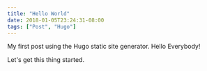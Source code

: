 ```yaml
---
title: "Hello World"
date: 2018-01-05T23:24:31-08:00
tags: ["Post", "Hugo"]
---
```


My first post using the Hugo static site generator. Hello Everybody!

Let's get this thing started.
